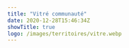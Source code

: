 ```yaml
---
title: "Vitré communauté"
date: 2020-12-28T15:46:34Z
showTitle: true
logo: /images/territoires/vitre.webp
---
```

